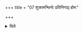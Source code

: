 +++
title = "07 शुक्रामन्थिनोः प्रतिनिगद्य होमः"

+++

<details><summary>थिते</summary>

शुक्रामन्थिनोः प्रतिनिगद्य होमः ७
</details>
